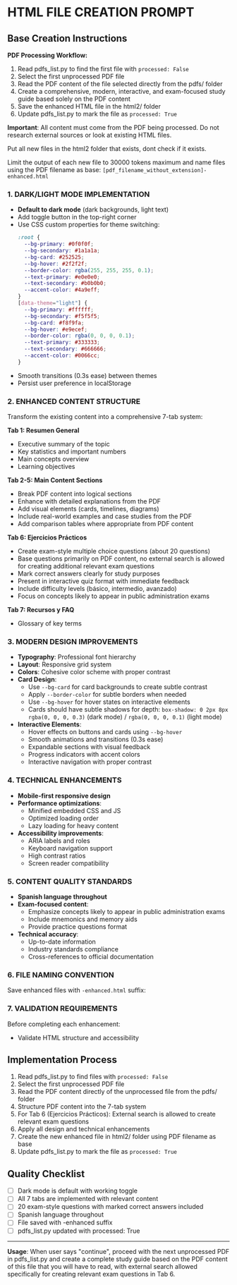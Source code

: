 # HTML FILE CREATION PROMPT

## Base Creation Instructions

**PDF Processing Workflow:**
1. Read pdfs_list.py to find the first file with `processed: False`
2. Select the first unprocessed PDF file
3. Read the PDF content of the file selected directly from the pdfs/ folder
4. Create a comprehensive, modern, interactive, and exam-focused study guide based solely on the PDF content
5. Save the enhanced HTML file in the html2/ folder
6. Update pdfs_list.py to mark the file as `processed: True`

**Important**: All content must come from the PDF being processed. Do not research external sources or look at existing HTML files.

Put all new files in the html2 folder that exists, dont check if it exists.

Limit the output of each new file to 30000 tokens maximum and name files using the PDF filename as base: `[pdf_filename_without_extension]-enhanced.html`


### 1. DARK/LIGHT MODE IMPLEMENTATION
- **Default to dark mode** (dark backgrounds, light text)
- Add toggle button in the top-right corner
- Use CSS custom properties for theme switching:
  ```css
  :root {
    --bg-primary: #0f0f0f;
    --bg-secondary: #1a1a1a;
    --bg-card: #252525;
    --bg-hover: #2f2f2f;
    --border-color: rgba(255, 255, 255, 0.1);
    --text-primary: #e0e0e0;
    --text-secondary: #b0b0b0;
    --accent-color: #4a9eff;
  }
  [data-theme="light"] {
    --bg-primary: #ffffff;
    --bg-secondary: #f5f5f5;
    --bg-card: #f8f9fa;
    --bg-hover: #e9ecef;
    --border-color: rgba(0, 0, 0, 0.1);
    --text-primary: #333333;
    --text-secondary: #666666;
    --accent-color: #0066cc;
  }
  ```
- Smooth transitions (0.3s ease) between themes
- Persist user preference in localStorage

### 2. ENHANCED CONTENT STRUCTURE
Transform the existing content into a comprehensive 7-tab system:

**Tab 1: Resumen General**
- Executive summary of the topic
- Key statistics and important numbers
- Main concepts overview
- Learning objectives

**Tab 2-5: Main Content Sections**
- Break PDF content into logical sections
- Enhance with detailed explanations from the PDF
- Add visual elements (cards, timelines, diagrams)
- Include real-world examples and case studies from the PDF
- Add comparison tables where appropriate from PDF content

**Tab 6: Ejercicios Prácticos**
- Create exam-style multiple choice questions (about 20 questions)
- Base questions primarily on PDF content, no external search is allowed for creating additional relevant exam questions
- Mark correct answers clearly for study purposes  
- Present in interactive quiz format with immediate feedback
- Include difficulty levels (básico, intermedio, avanzado)
- Focus on concepts likely to appear in public administration exams

**Tab 7: Recursos y FAQ**
- Glossary of key terms

### 3. MODERN DESIGN IMPROVEMENTS
- **Typography**: Professional font hierarchy
- **Layout**: Responsive grid system
- **Colors**: Cohesive color scheme with proper contrast
- **Card Design**:
  - Use `--bg-card` for card backgrounds to create subtle contrast
  - Apply `--border-color` for subtle borders when needed
  - Use `--bg-hover` for hover states on interactive elements
  - Cards should have subtle shadows for depth: `box-shadow: 0 2px 8px rgba(0, 0, 0, 0.3)` (dark mode) / `rgba(0, 0, 0, 0.1)` (light mode)
- **Interactive Elements**:
  - Hover effects on buttons and cards using `--bg-hover`
  - Smooth animations and transitions (0.3s ease)
  - Expandable sections with visual feedback
  - Progress indicators with accent colors
  - Interactive navigation with proper contrast

### 4. TECHNICAL ENHANCEMENTS
- **Mobile-first responsive design**
- **Performance optimizations**:
  - Minified embedded CSS and JS
  - Optimized loading order
  - Lazy loading for heavy content
- **Accessibility improvements**:
  - ARIA labels and roles
  - Keyboard navigation support
  - High contrast ratios
  - Screen reader compatibility

### 5. CONTENT QUALITY STANDARDS
- **Spanish language throughout**
- **Exam-focused content**:
  - Emphasize concepts likely to appear in public administration exams
  - Include mnemonics and memory aids
  - Provide practice questions format
- **Technical accuracy**:
  - Up-to-date information
  - Industry standards compliance
  - Cross-references to official documentation

### 6. FILE NAMING CONVENTION
Save enhanced files with `-enhanced.html` suffix:


### 7. VALIDATION REQUIREMENTS
Before completing each enhancement:
- Validate HTML structure and accessibility

## Implementation Process
1. Read pdfs_list.py to find files with `processed: False`
2. Select the first unprocessed PDF file
3. Read the PDF content directly of the unprocessed file from the pdfs/ folder
4. Structure PDF content into the 7-tab system
5. For Tab 6 (Ejercicios Prácticos): External search is allowed to create relevant exam questions
6. Apply all design and technical enhancements
7. Create the new enhanced file in html2/ folder using PDF filename as base
8. Update pdfs_list.py to mark the file as `processed: True`

## Quality Checklist
- [ ] Dark mode is default with working toggle
- [ ] All 7 tabs are implemented with relevant content
- [ ] 20 exam-style questions with marked correct answers included
- [ ] Spanish language throughout
- [ ] File saved with -enhanced suffix
- [ ] pdfs_list.py updated with processed: True

---

**Usage**: When user says "continue", proceed with the next unprocessed PDF in pdfs_list.py and create a complete study guide based on the PDF content of this file that you will have to read, with external search allowed specifically for creating relevant exam questions in Tab 6.